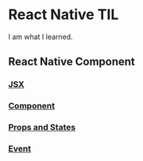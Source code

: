 # React Native TIL

I am what I learned.

## React Native Component

### [JSX](./docs/chapter3/3-1-JSX.md)
### [Component](./docs/chapter3/3-2-Component.md)
### [Props and States](./docs/chapter3/3-3-Prop-State.md)
### [Event](./docs/chapter3/3-4-Event.md)
